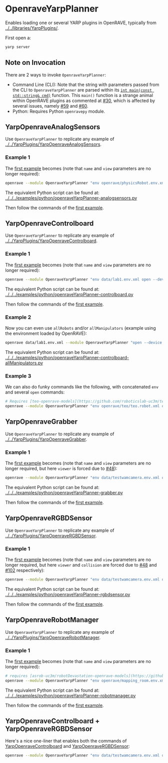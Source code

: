 # OpenraveYarpPlanner

Enables loading one or several YARP plugins in OpenRAVE, typically from [../../libraries/YarpPlugins/](../../YarpPlugins/).

First open a:
```bash
yarp server
```


## Note on Invocation
There are 2 ways to invoke `OpenraveYarpPlanner`:
- Command Line (CLI): Note that the string with parameters passed from the CLI to `OpenraveYarpPlanner` are parsed within its [`int main(const std::string& cmd)`](https://github.com/roboticslab-uc3m/openrave-yarp-plugins/blob/examples-improve/libraries/OpenravePlugins/OpenraveYarpPlanner/OpenraveYarpPlanner.cpp#L57-L96) function. This `main()` function is a strange animal within OpenRAVE plugins as commented at [#30](https://github.com/roboticslab-uc3m/openrave-yarp-plugins/issues/30#issuecomment-306237545), which is affected by several issues, namely [#59](https://github.com/roboticslab-uc3m/openrave-yarp-plugins/issues/59) and [#60](https://github.com/roboticslab-uc3m/openrave-yarp-plugins/issues/60).
- Python: Requires Python `openravepy` module.


## YarpOpenraveAnalogSensors

Use `OpenraveYarpPlanner` to replicate any example of [../../YarpPlugins/YarpOpenraveAnalogSensors](../../YarpPlugins/YarpOpenraveAnalogSensors#yarpopenraveanalogsensors).

### Example 1
The [first example](../../YarpPlugins/YarpOpenraveAnalogSensors#example-1) becomes (note that `name` and `view` parameters are no longer required):
```bash
openrave --module OpenraveYarpPlanner "env openrave/physicsRobot.env.xml open --device multipleanalogsensorsserver --subdevice YarpOpenraveAnalogSensors --robotIndex 0 --ftSensorIndices 0 --period 50"
```
The equivalent Python script can be found at: [../../../examples/python/openraveYarpPlanner-analogsensors.py](../../../examples/python/openraveYarpPlanner-analogsensors.py)

Then follow the commands of the [first example](../../YarpPlugins/YarpOpenraveAnalogSensors#example-1).


## YarpOpenraveControlboard

Use `OpenraveYarpPlanner` to replicate any example of [../../YarpPlugins/YarpOpenraveControlboard](../../YarpPlugins/YarpOpenraveControlboard#yarpopenravecontrolboard).

### Example 1
The [first example](../../YarpPlugins/YarpOpenraveControlboard#example-1) becomes (note that `name` and `view` parameters are no longer required):
```bash
openrave --module OpenraveYarpPlanner "env data/lab1.env.xml open --device controlboardwrapper2 --subdevice YarpOpenraveControlboard --robotIndex 0 --manipulatorIndex 0"
```
The equivalent Python script can be found at: [../../../examples/python/openraveYarpPlanner-controlboard.py](../../../examples/python/openraveYarpPlanner-controlboard.py)

Then follow the commands of the [first example](../../YarpPlugins/YarpOpenraveControlboard#example-1).

### Example 2
Now you can even use `allRobots` and/or `allManipulators` (example using the environment loaded by OpenRAVE):
```bash
openrave data/lab1.env.xml --module OpenraveYarpPlanner "open --device controlboardwrapper2 --subdevice YarpOpenraveControlboard --allRobots --allManipulators"
```
The equivalent Python script can be found at: [../../../examples/python/openraveYarpPlanner-controlboard-allManipulators.py](../../../examples/python/openraveYarpPlanner-controlboard-allManipulators.py)

### Example 3
We can also do funky commands like the following, with concatenated `env` and several `open` commands:
```bash
# Requires [teo-openrave-models](https://github.com/roboticslab-uc3m/teo-openrave-models)
openrave --module OpenraveYarpPlanner "env openrave/teo/teo.robot.xml open --device controlboardwrapper2 --subdevice YarpOpenraveControlboard --robotIndex 0 --manipulatorIndex 0 open --device controlboardwrapper2 --subdevice YarpOpenraveControlboard --robotIndex 0 --manipulatorIndex 2"
```


## YarpOpenraveGrabber

Use `OpenraveYarpPlanner` to replicate any example of [../../YarpPlugins/YarpOpenraveGrabber](../../YarpPlugins/YarpOpenraveGrabber#yarpopenravegrabber).

### Example 1
The [first example](../../YarpPlugins/YarpOpenraveGrabber#example-1) becomes (note that `name` and `view` parameters are no longer required, but here `viewer` is forced due to [#48](https://github.com/roboticslab-uc3m/openrave-yarp-plugins/issues/48#issuecomment-564939923)):
```bash
openrave --module OpenraveYarpPlanner "env data/testwamcamera.env.xml open --device grabberDual --subdevice YarpOpenraveGrabber --robotIndex 0 --sensorIndex 0" --viewer qtcoin
```
The equivalent Python script can be found at: [../../../examples/python/openraveYarpPlanner-grabber.py](../../../examples/python/openraveYarpPlanner-grabber.py)

Then follow the commands of the [first example](../../YarpPlugins/YarpOpenraveGrabber#example-1).


## YarpOpenraveRGBDSensor

Use `OpenraveYarpPlanner` to replicate any example of [../../YarpPlugins/YarpOpenraveRGBDSensor](../../YarpPlugins/YarpOpenraveRGBDSensor#yarpopenravergbdsensor).

### Example 1
The [first example](../../YarpPlugins/YarpOpenraveRGBDSensor#example-1) becomes (note that `name` and `view` parameters are no longer required, but here `viewer` and `collision` are forced due to [#48](https://github.com/roboticslab-uc3m/openrave-yarp-plugins/issues/48#issuecomment-564939923) and [#102](https://github.com/roboticslab-uc3m/openrave-yarp-plugins/issues/102) respectively):
```bash
openrave --module OpenraveYarpPlanner "env data/testwamcamera.env.xml open --device RGBDSensorWrapper --subdevice YarpOpenraveRGBDSensor --robotIndex 0 --rgbSensorIndex 0 --depthSensorIndex 3" --viewer qtcoin --collision ode
```
The equivalent Python script can be found at: [../../../examples/python/openraveYarpPlanner-rgbdsensor.py](../../../examples/python/openraveYarpPlanner-rgbdsensor.py)

Then follow the commands of the [first example](../../YarpPlugins/YarpOpenraveRGBDSensor#example-1).


## YarpOpenraveRobotManager

Use `OpenraveYarpPlanner` to replicate any example of [../../YarpPlugins/YarpOpenraveRobotManager](../../YarpPlugins/YarpOpenraveRobotManager#yarpopenraverobotmanager).

### Example 1
The [first example](../../YarpPlugins/YarpOpenraveRobotManager#example-1) becomes (note that `name` and `view` parameters are no longer required):
```bash
# requires [asrob-uc3m/robotDevastation-openrave-models](https://github.com/asrob-uc3m/robotDevastation-openrave-models)
openrave --module OpenraveYarpPlanner "env openrave/mapping_room.env.xml open --device RobotServer --subdevice YarpOpenraveRobotManager --robotIndex 0"
```
The equivalent Python script can be found at: [../../../examples/python/openraveYarpPlanner-robotmanager.py](../../../examples/python/openraveYarpPlanner-robotmanager.py)

Then follow the commands of the [first example](../../YarpPlugins/YarpOpenraveRobotManager#example-1).


## YarpOpenraveControlboard + YarpOpenraveRGBDSensor
Here's a nice one-liner that enables both the commands of [YarpOpenraveControlboard](../../YarpPlugins/YarpOpenraveControlboard#example-1) and [YarpOpenraveRGBDSensor](../../YarpPlugins/YarpOpenraveRGBDSensor#example-1):
```bash
openrave --module OpenraveYarpPlanner "env data/testwamcamera.env.xml open --device controlboardwrapper2 --subdevice YarpOpenraveControlboard --allRobots --allManipulators open --device RGBDSensorWrapper --subdevice YarpOpenraveRGBDSensor --robotIndex 0 --rgbSensorIndex 0 --depthSensorIndex 3" --viewer qtcoin --collision ode
```
